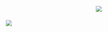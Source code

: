<img align="right" src="https://visitor-badge.laobi.icu/badge?page_id=nabin2004.nabin2004" />

<h1 align="center">
    <img src="https://readme-typing-svg.herokuapp.com/?font=Righteous&size=35&center=true&vCenter=true&width=500&height=70&duration=4000&lines=Hi+There!+👋;+I'm+Nabin+Oli!;" />
</h1>

